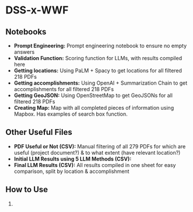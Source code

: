 # DSS-x-WWF
## Notebooks
- **Prompt Engineering:** Prompt engineering notebook to ensure no empty answers
- **Validation Function:** Scoring function for LLMs, with results compiled here
- **Getting locations:** Using PaLM + Spacy to get locations for all filtered 218 PDFs
- **Getting accomplishments:** Using OpenAI + Summarization Chain to get accomplishments for all filtered 218 PDFs
- **Getting GeoJSON:** Using OpenStreetMap to get GeoJSONs for all filtered 218 PDFs 
- **Creating Map:** Map with all completed pieces of information using Mapbox. Has examples of search box function.
## Other Useful Files
- **PDF Useful or Not (CSV):** Manual filtering of all 279 PDFs for which are useful (project document?) & to what extent (have relevant location?)
- **Initial LLM Results using 5 LLM Methods (CSV):**
- **Final LLM Results (CSV):** All results compiled in one sheet for easy comparison, split by location & accomplishment
## How to Use
1. 

